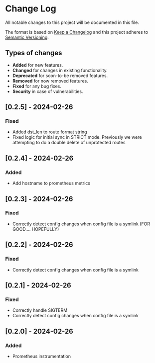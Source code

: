 # Change Log
All notable changes to this project will be documented in this file.

The format is based on [Keep a Changelog](http://keepachangelog.com/)
and this project adheres to [Semantic Versioning](http://semver.org/).

## Types of changes
- **Added** for new features.
- **Changed** for changes in existing functionality.
- **Deprecated** for soon-to-be removed features.
- **Removed** for now removed features.
- **Fixed** for any bug fixes.
- **Security** in case of vulnerabilities.

## [0.2.5] - 2024-02-26
### Fixed
- Added dst_len to route format string
- Fixed logic for initial sync in STRICT mode. Previously we were attempting to do a double delete of unprotected routes

## [0.2.4] - 2024-02-26
### Added
- Add hostname to prometheus metrics

## [0.2.3] - 2024-02-26
### Fixed
- Correctly detect config changes when config file is a symlink (FOR GOOD.... HOPEFULLY)

## [0.2.2] - 2024-02-26
### Fixed
- Correctly detect config changes when config file is a symlink

## [0.2.1] - 2024-02-26
### Fixed
- Correctly handle SIGTERM
- Correctly detect config changes when config file is a symlink

## [0.2.0] - 2024-02-26
### Added
- Prometheus instrumentation
